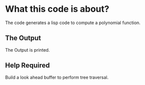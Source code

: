 # What this code is about?

The code generates a lisp code to compute a polynomial function.

## The Output

The Output is printed.

## Help Required
Build a look ahead buffer to perform tree traversal.

